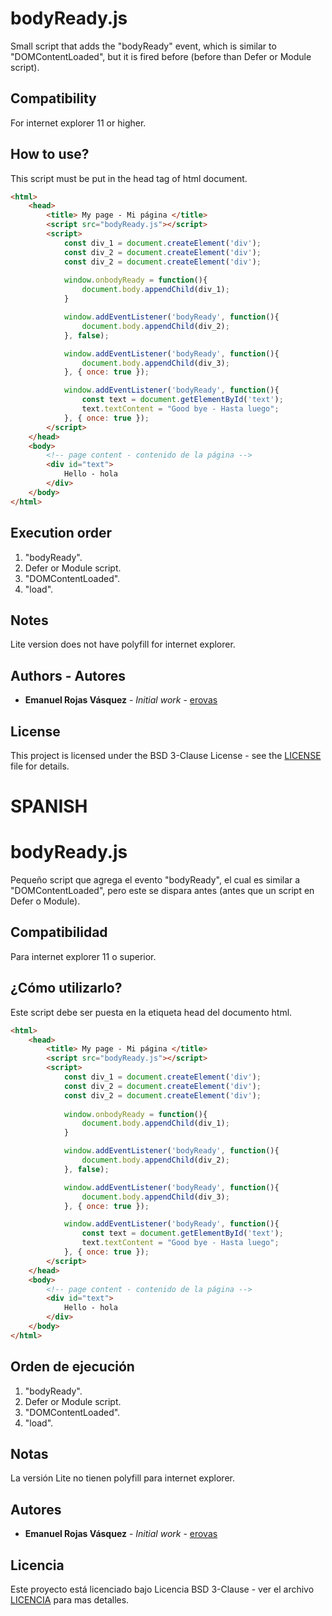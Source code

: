 # bodyReady.js
Small script that adds the "bodyReady" event, which is similar to "DOMContentLoaded", but it is fired before (before than Defer or Module script).

## Compatibility

For internet explorer 11 or higher.

## How to use?

This script must be put in the head tag of html document.

``` html
<html>
    <head>
        <title> My page - Mi página </title>
        <script src="bodyReady.js"></script>
        <script>
            const div_1 = document.createElement('div');
            const div_2 = document.createElement('div');
            const div_2 = document.createElement('div');
            
            window.onbodyReady = function(){
                document.body.appendChild(div_1);
            }

            window.addEventListener('bodyReady', function(){
                document.body.appendChild(div_2);
            }, false);

            window.addEventListener('bodyReady', function(){
                document.body.appendChild(div_3);
            }, { once: true });

            window.addEventListener('bodyReady', function(){
                const text = document.getElementById('text');
                text.textContent = "Good bye - Hasta luego";
            }, { once: true });
        </script>
    </head>
    <body>
        <!-- page content - contenido de la página -->
        <div id="text">
            Hello - hola
        </div>
    </body>
</html>
```

## Execution order

1. "bodyReady".
2. Defer or Module script.
3. "DOMContentLoaded".
4. "load".

## Notes

Lite version does not have polyfill for internet explorer.

## Authors - Autores

* **Emanuel Rojas Vásquez** - *Initial work* - [erovas](https://github.com/erovas)

## License

This project is licensed under the BSD 3-Clause License - see the [LICENSE](https://github.com/erovas/bodyReady.js/blob/main/LICENSE) file for details.



# SPANISH

# bodyReady.js
Pequeño script que agrega el evento "bodyReady", el cual es similar a "DOMContentLoaded", pero este se dispara antes (antes que un script en Defer o Module).

## Compatibilidad

Para internet explorer 11 o superior.

## ¿Cómo utilizarlo?

Este script debe ser puesta en la etiqueta head del documento html.

``` html
<html>
    <head>
        <title> My page - Mi página </title>
        <script src="bodyReady.js"></script>
        <script>
            const div_1 = document.createElement('div');
            const div_2 = document.createElement('div');
            const div_2 = document.createElement('div');
            
            window.onbodyReady = function(){
                document.body.appendChild(div_1);
            }

            window.addEventListener('bodyReady', function(){
                document.body.appendChild(div_2);
            }, false);

            window.addEventListener('bodyReady', function(){
                document.body.appendChild(div_3);
            }, { once: true });

            window.addEventListener('bodyReady', function(){
                const text = document.getElementById('text');
                text.textContent = "Good bye - Hasta luego";
            }, { once: true });
        </script>
    </head>
    <body>
        <!-- page content - contenido de la página -->
        <div id="text">
            Hello - hola
        </div>
    </body>
</html>
```

## Orden de ejecución

1. "bodyReady".
2. Defer or Module script.
3. "DOMContentLoaded".
4. "load".

## Notas

La versión Lite no tienen polyfill para internet explorer.


## Autores

* **Emanuel Rojas Vásquez** - *Initial work* - [erovas](https://github.com/erovas)

## Licencia

Este proyecto está licenciado bajo Licencia BSD 3-Clause - ver el archivo [LICENCIA](https://github.com/erovas/bodyReady.js/blob/main/LICENSE) para mas detalles.
